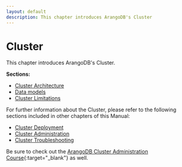 ```yaml
---
layout: default
description: This chapter introduces ArangoDB's Cluster
---
```

Cluster
=======

This chapter introduces ArangoDB's Cluster.

**Sections:**

- [Cluster Architecture](architecture-deployment-modes-cluster-architecture.html)
- [Data models](architecture-deployment-modes-cluster-data-models.html)
- [Cluster Limitations](architecture-deployment-modes-cluster-limitations.html)

For further information about the Cluster, please refer to the following sections included in other chapters of this Manual:

- [Cluster Deployment](deployment-cluster.html)
- [Cluster Administration](administration-cluster.html)
- [Cluster Troubleshooting](troubleshooting-cluster.html)

Be sure to check out the
[ArangoDB Cluster Administration Course](https://www.arangodb.com/arangodb-cluster-course/){:target="_blank"}
as well.
